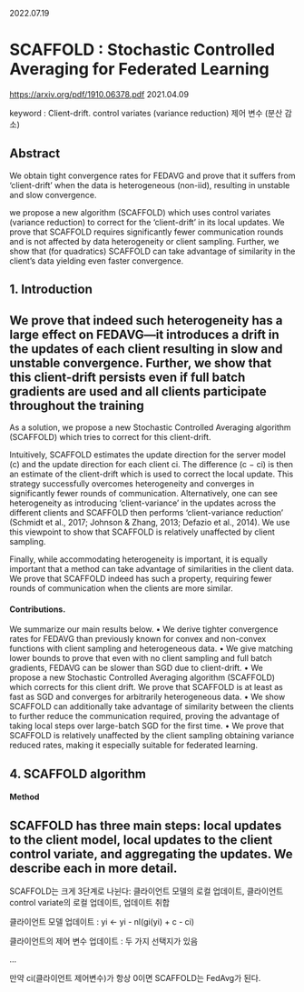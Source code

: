 2022.07.19

# SCAFFOLD : Stochastic Controlled Averaging for Federated Learning
https://arxiv.org/pdf/1910.06378.pdf 2021.04.09

keyword : Client-drift. control variates (variance reduction) 제어 변수 (분산 감소)


## Abstract
We obtain tight convergence rates for FEDAVG and prove that it suffers from ‘client-drift’ when the data is heterogeneous (non-iid), resulting in unstable and slow convergence.

we propose a new algorithm (SCAFFOLD) which uses control variates (variance reduction) to correct for the ‘client-drift’ in its local updates. We prove that SCAFFOLD requires significantly fewer communication rounds and is not affected by data heterogeneity or client sampling. Further, we show that (for quadratics) SCAFFOLD can take advantage of similarity in the client’s data yielding even faster convergence.


## 1. Introduction
We prove that indeed such heterogeneity has a large effect on FEDAVG—it introduces a drift in the updates of each client resulting in slow and unstable convergence. Further, we show that this client-drift persists even if full batch gradients are used and all clients participate throughout the training
----------------------------------


As a solution, we propose a new Stochastic Controlled Averaging algorithm (SCAFFOLD) which tries to correct for this client-drift.

Intuitively, SCAFFOLD estimates the update direction for the server model (c) and the update direction for each client ci. The difference (c − ci) is then an estimate of the client-drift which is used to correct the local update. This strategy successfully overcomes heterogeneity and converges in significantly fewer rounds of communication.
Alternatively, one can see heterogeneity as introducing ‘client-variance’ in the updates across the different clients and SCAFFOLD then performs ‘client-variance reduction’ (Schmidt et al., 2017; Johnson & Zhang, 2013; Defazio et al., 2014). We use this viewpoint to show that SCAFFOLD is relatively unaffected by client sampling.

Finally, while accommodating heterogeneity is important, it is equally important that a method can take advantage of similarities in the client data. We prove that SCAFFOLD indeed has such a property, requiring fewer rounds of communication when the clients are more similar.

#### Contributions.
 We summarize our main results below.
• We derive tighter convergence rates for FEDAVG than previously known for convex and non-convex functions with client sampling and heterogeneous data.
• We give matching lower bounds to prove that even with no client sampling and full batch gradients, FEDAVG can be slower than SGD due to client-drift.
• We propose a new Stochastic Controlled Averaging algorithm (SCAFFOLD) which corrects for this client drift. We prove that SCAFFOLD is at least as fast as SGD and converges for arbitrarily heterogeneous data.
• We show SCAFFOLD can additionally take advantage of similarity between the clients to further reduce the communication required, proving the advantage of taking local steps over large-batch SGD for the first time.
• We prove that SCAFFOLD is relatively unaffected by the client sampling obtaining variance reduced rates, making it especially suitable for federated learning.


## 4. SCAFFOLD algorithm

#### Method
SCAFFOLD has three main steps: local updates to the client model, local updates to the client control variate, and aggregating the updates. We describe each in more detail.
-----------------------------------
SCAFFOLD는 크게 3단계로 나뉜다: 클라이언트 모델의 로컬 업데이트, 클라이언트 control variate의 로컬 업데이트, 업데이트 취합


클라이언트 모델 업데이트 : yi <- yi - nl(gi(yi) + c - ci)
              
클라이언트의 제어 변수 업데이트 : 두 가지 선택지가 있음 

...

만약 ci(클라이언트 제어변수)가 항상 0이면 SCAFFOLD는 FedAvg가 된다.
